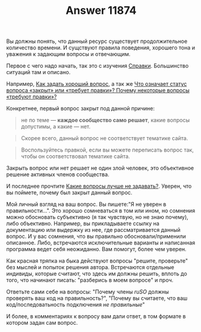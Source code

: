 ﻿---
title: "Answer 11874"
se.owner.user_id: 209304
se.owner.display_name: "Dmitry"
se.owner.link: "https://ru.meta.stackoverflow.com/users/209304/dmitry"
se.answer_id: 11874
se.question_id: 11873
se.post_type: answer
se.is_accepted: False
---
<p>Вы должны понять, что данный ресурс существует продолжительное количество времени. И сущствуют правила поведения, хорошего тона и уважения к задающим вопросы и отвечающим.</p>
<p>Первое с чего надо начать, так это с изучения <a href="https://ru.stackoverflow.com/help">Справки</a>. Большинство ситуаций там и описано.</p>
<p>Например, <a href="https://ru.stackoverflow.com/help/how-to-ask">Как задать хороший вопрос</a>, а так же <a href="https://ru.stackoverflow.com/help/closed-questions">Что означает статус вопроса «закрыт» или «требует правки»? Почему некоторые вопросы «требуют правки»?</a></p>
<p>Конкретнее, первый вопрос закрыт под данной причине:</p>
<blockquote>
<p>не по теме — <strong>каждое сообщество само решает</strong>, какие вопросы допустимы, а какие — нет.</p>
</blockquote>
<blockquote>
<p>Скорее всего, данный вопрос не соответствует тематике сайта.</p>
</blockquote>
<blockquote>
<p>Воспользуйтесь правкой, если вы можете переписать вопрос так, чтобы он соответствовал тематике сайта.</p>
</blockquote>
<p>Закрыть вопрос или нет решает не один злой человек, это объективное решение активных членов сообщества.</p>
<p>И последнее прочтите <a href="https://ru.stackoverflow.com/help/dont-ask">Какие вопросы лучше не задавать?</a>. Уверен, что вы поймете, почему был закрыт данный вопрос.</p>
<p>Мой личный взгляд на ваш вопрос. Вы пишете:&quot;Я не уверен в правильности...&quot;. Это хорошо сомневаться в том или ином, но сомнения можно обосновать субъективно (я так чувствую, но не знаю почему), либо объективно. Например, вы прикладываете ссылку на документацию или выдержку из нее, где рассматривается данный вопрос. И у вас сомнения, что вы правильно обосновали/применили описанное. Либо, встречаются исключительные варианты и написанная программа ведет себя неожиданно. Вам помогут, более чем уверен.</p>
<p>Как красная тряпка на быка действуют вопросы &quot;решите, проверьте&quot; без мыслей и попыток решения автора. Встречаются отдельные индивиды, которые считают, что здесь им должны решить, вплоть до того, что начинают писать: &quot;разберись в моем вопросе&quot; и проч.</p>
<p>Ответьте сами себе на вопросы: &quot;Почему члены <em>ruSO</em> должны проверять ваш код на правильность?&quot;, &quot;Почему вы считаете, что ваш код/последоватьность подключения <em>не правильные</em>&quot;</p>
<p>И более, в комментариях к вопросу вам дали ответ, в том формате в котором задан сам вопрос.</p>

